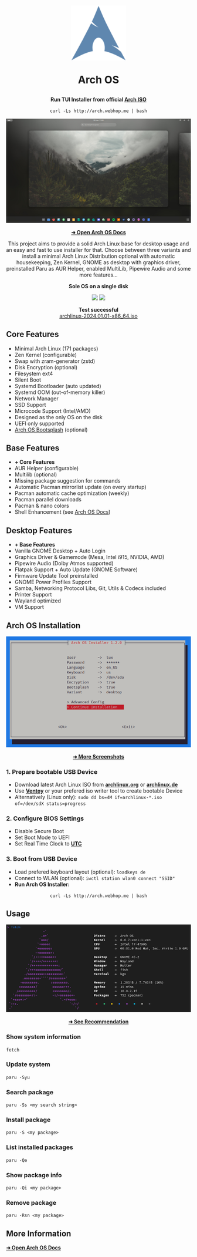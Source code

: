 <h1 align="center">
  <img src="./logo.svg" width="150" height="150"/>
  <p>Arch OS</p>
</h1>

<p align="center"><strong>Run TUI Installer from official <a target="_blank" href="https://archlinux.org/download/">Arch ISO</a></strong></p>

<div align="center">

```
curl -Ls http://arch.webhop.me | bash
```

</div>

<p align="center"><img src="./screenshots/desktop.jpg" /></p>

<div align="center">

**[➜ Open Arch OS Docs](DOCS.md)**

</div>

<p align="center">
This project aims to provide a solid Arch Linux base for desktop usage and an easy and fast to use installer for that. Choose between three variants and install a minimal Arch Linux Distribution optional with automatic housekeeping, Zen Kernel, GNOME as desktop with graphics driver, preinstalled Paru as AUR Helper, enabled MultiLib, Pipewire Audio and some more features...
</p>

<p align="center"><strong>Sole OS on a single disk</strong></p>

<p align="center">
  <img src="https://img.shields.io/badge/MAINTAINED-YES-green?style=for-the-badge">
  <img src="https://img.shields.io/badge/LICENSE-MIT-blue?style=for-the-badge">
</p>

<p align="center">
  <strong>Test successful</strong>
  <br>
  <a target="_blank" href="https://www.archlinux.de/releases/2024.01.01">archlinux-2024.01.01-x86_64.iso</a>
</p>

## Core Features

- Minimal Arch Linux (171 packages)
- Zen Kernel (configurable)
- Swap with zram-generator (zstd)
- Disk Encryption (optional)
- Filesystem ext4
- Silent Boot
- Systemd Bootloader (auto updated)
- Systemd OOM (out-of-memory killer)
- Network Manager
- SSD Support
- Microcode Support (Intel/AMD)
- Designed as the only OS on the disk
- UEFI only supported
- [Arch OS Bootsplash](https://github.com/murkl/plymouth-theme-arch-os) (optional)

## Base Features

- **+ Core Features**
- AUR Helper (configurable)
- Multilib (optional)
- Missing package suggestion for commands
- Automatic Pacman mirrorlist update (on every startup)
- Pacman automatic cache optimization (weekly)
- Pacman parallel downloads
- Pacman & nano colors
- Shell Enhancement (see [Arch OS Docs](DOCS.md#shell-enhancement))

## Desktop Features

- **+ Base Features**
- Vanilla GNOME Desktop + Auto Login
- Graphics Driver & Gamemode (Mesa, Intel i915, NVIDIA, AMD)
- Pipewire Audio (Dolby Atmos supported)
- Flatpak Support + Auto Update (GNOME Software)
- Firmware Update Tool preinstalled
- GNOME Power Profiles Support
- Samba, Networking Protocol Libs, Git, Utils & Codecs included
- Printer Support
- Wayland optimized
- VM Support

## Arch OS Installation

<div align="center">

<p><img src="./screenshots/installer_01.png" /></p>

<p><b>

[➜ More Screenshots](DOCS.md#screenshots)

</b></p>

</div>

### 1. Prepare bootable USB Device

- Download latest Arch Linux ISO from **[archlinux.org](https://www.archlinux.org/download)** or **[archlinux.de](https://www.archlinux.de/download)**
- Use **[Ventoy](https://www.ventoy.net/en/download.html)** or your prefered iso writer tool to create bootable Device
- Alternatively (Linux only): `sudo dd bs=4M if=archlinux-*.iso of=/dev/sdX status=progress`

### 2. Configure BIOS Settings

- Disable Secure Boot
- Set Boot Mode to UEFI
- Set Real Time Clock to **[UTC](https://time.is/de/UTC)**

### 3. Boot from USB Device

- Load prefered keyboard layout (optional): `loadkeys de`
- Connect to WLAN (optional): `iwctl station wlan0 connect "SSID"`
- **Run Arch OS Installer:**

<div align="center">

```
curl -Ls http://arch.webhop.me | bash
```

</div>

## Usage

<div align="center">

<p><img src="screenshots/neofetch.png" /></p>

<p><b>

[➜ See Recommendation](DOCS.md#recommendation)

</b></p>

</div>

### Show system information

```
fetch
```

### Update system

```
paru -Syu
```

### Search package

```
paru -Ss <my search string>
```

### Install package

```
paru -S <my package>
```

### List installed packages

```
paru -Qe
```

### Show package info

```
paru -Qi <my package>
```

### Remove package

```
paru -Rsn <my package>
```

## More Information

**[➜ Open Arch OS Docs](DOCS.md)**
